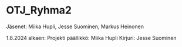 # OTJ_Ryhma2

Jäsenet:
Miika Hupli, Jesse Suominen, Markus Heinonen

1.8.2024 alkaen:
Projekti päällikkö: Miika Hupli
Kirjuri: Jesse Suominen

